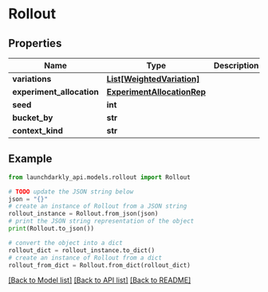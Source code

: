 # Rollout


## Properties

Name | Type | Description | Notes
------------ | ------------- | ------------- | -------------
**variations** | [**List[WeightedVariation]**](WeightedVariation.md) |  | 
**experiment_allocation** | [**ExperimentAllocationRep**](ExperimentAllocationRep.md) |  | [optional] 
**seed** | **int** |  | [optional] 
**bucket_by** | **str** |  | [optional] 
**context_kind** | **str** |  | [optional] 

## Example

```python
from launchdarkly_api.models.rollout import Rollout

# TODO update the JSON string below
json = "{}"
# create an instance of Rollout from a JSON string
rollout_instance = Rollout.from_json(json)
# print the JSON string representation of the object
print(Rollout.to_json())

# convert the object into a dict
rollout_dict = rollout_instance.to_dict()
# create an instance of Rollout from a dict
rollout_from_dict = Rollout.from_dict(rollout_dict)
```
[[Back to Model list]](../README.md#documentation-for-models) [[Back to API list]](../README.md#documentation-for-api-endpoints) [[Back to README]](../README.md)


